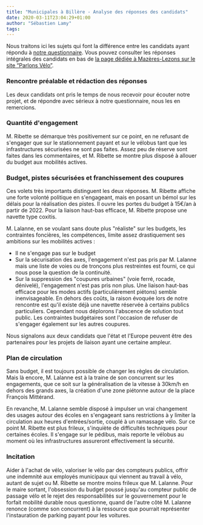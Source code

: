 ```yaml
---
title: "Municipales à Billère - Analyse des réponses des candidats"
date: 2020-03-11T23:04:29+01:00
author: "Sébastien Lamy"
tags:
---
```


Nous traitons ici les sujets qui font la différence entre les candidats ayant répondu à [notre questionnaire](https://municipales2020.parlons-velo.fr/q/25006). Vous pouvez consulter les réponses intégrales des candidats en bas de [la page dédiée à Mazères-Lezons sur le site “Parlons Vélo”](https://municipales2020.parlons-velo.fr/e/25006).

### Rencontre préalable et rédaction des réponses
Les deux candidats ont pris le temps de nous recevoir pour écouter notre projet, et de répondre avec sérieux à notre questionnaire, nous les en remercions.

### Quantité d'engagement
M. Ribette se démarque très positivement sur ce point, en ne refusant de s'engager que sur le stationnement payant et sur le vélobus tant que les infrastructures sécurisées ne sont pas faites. Assez peu de réserve sont faites dans les commentaires, et M. Ribette se montre plus disposé à allouer du budget aux mobilités actives.


### Budget, pistes sécurisées et franchissement des coupures

Ces volets très importants distinguent les deux réponses. M. Ribette affiche une
forte volonté politique en s'engageant, mais en posant un bémol sur les délais
pour la réalisation des pistes. Il ouvre les portes du budget à 15€/an à partir
de 2022. Pour la liaison haut-bas efficace, M. Ribette propose une navette type
coxitis.

M. Lalanne, en se voulant sans doute plus "réaliste" sur les budgets, les 
contraintes foncières, les compétences, limite assez drastiquement ses 
ambitions sur les mobilités actives :
* Il ne s'engage pas sur le budget
* Sur la sécurisation des axes, l'engagement n'est pas pris par M. Lalanne mais une liste de voies ou de tronçons plus restreintes est fourni, ce qui nous pose la question de la continuité.
* Sur la suppression des "coupures urbaines" (voie ferré, rocade, dénivelé), l'engagement n'est pas pris non plus. Une liaison haut-bas efficace pour les modes actifs (particulièrement piétons) semble inenvisageable. En dehors des coûts, la raison évoquée lors de notre rencontre est qu'il existe déjà une navette réservée à certains publics particuliers. Cependant nous déplorons l'abscence de solution tout public. Les contraintes budgétaires sont l'occasion de refuser de s'engager également sur les autres coupures.

Nous signalons aux deux candidats que l'état et l'Europe peuvent être des partenaires pour les projets de liaison ayant une certaine ampleur.



### Plan de circulation

Sans budget, il est toujours possible de changer les règles de circulation. Mais
là encore, M. Lalanne est à la traine de son concurrent sur les engagements,
que ce soit sur la généralisation de la vitesse à 30km/h en dehors des grands
axes, la création d'une zone piétonne autour de la place François Mittérand.

En revanche, M. Lalanne semble disposé à impulser un vrai changement des usages
autour des écoles en s'engageant sans restrictions à y limiter la circulation
aux heures d'entrées/sortie, couplé à un ramassage vélo. Sur ce point M. Ribette
est plus frileux, s'inquiète de difficultés techniques pour certaines écoles. Il
s'engage sur le pédibus, mais reporte le vélobus au moment où les infrastructures 
assureront effectivement la  sécurité.


### Incitation

Aider à l'achat de vélo, valoriser le vélo par des compteurs publics, offrir une indemnité
aux employés municipaux qui viennent au travail à vélo, autant de sujet
ou M. Ribette se montre moins frileux que M. Lalanne. Pour le maire sortant, l'obsession du budget poussé
jusqu'au compteur public de passage vélo et le rejet des responsabilités sur 
le gouvernement pour le forfait mobilité durable nous questionne, quand de l'autre
côté M. Lalanne renonce (comme son concurrent) à la ressource que pourrait 
représenter l'instauration de parking payant pour les voitures.